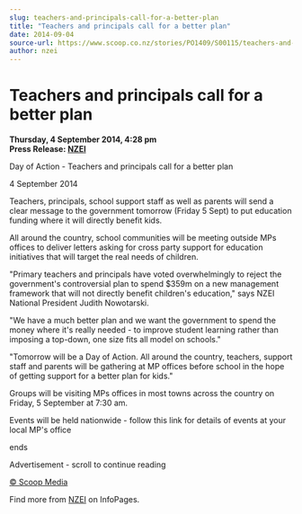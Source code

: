```yaml
---
slug: teachers-and-principals-call-for-a-better-plan
title: "Teachers and principals call for a better plan"
date: 2014-09-04
source-url: https://www.scoop.co.nz/stories/PO1409/S00115/teachers-and-principals-call-for-a-better-plan.htm
author: nzei
---
```

Teachers and principals call for a better plan
==============================================

**Thursday, 4 September 2014, 4:28 pm**  
**Press Release: [NZEI](https://info.scoop.co.nz/NZEI)**

Day of Action - Teachers and principals call for a better plan

4 September 2014

Teachers, principals, school support staff as well as parents will send a clear message to the government tomorrow (Friday 5 Sept) to put education funding where it will directly benefit kids.

All around the country, school communities will be meeting outside MPs offices to deliver letters asking for cross party support for education initiatives that will target the real needs of children.

"Primary teachers and principals have voted overwhelmingly to reject the government's controversial plan to spend $359m on a new management framework that will not directly benefit children's education," says NZEI National President Judith Nowotarski.

"We have a much better plan and we want the government to spend the money where it's really needed - to improve student learning rather than imposing a top-down, one size fits all model on schools."

"Tomorrow will be a Day of Action. All around the country, teachers, support staff and parents will be gathering at MP offices before school in the hope of getting support for a better plan for kids."

Groups will be visiting MPs offices in most towns across the country on Friday, 5 September at 7:30 am.

Events will be held nationwide - follow this link for details of events at your local MP's office

ends

Advertisement - scroll to continue reading





[© Scoop Media](http://www.scoop.co.nz/about/terms.html)

Find more from [NZEI](https://info.scoop.co.nz/NZEI) on InfoPages.